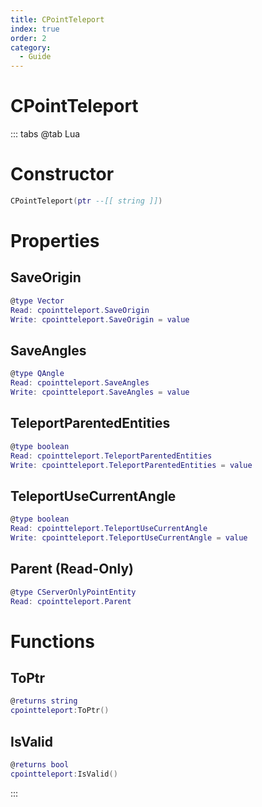 ```yaml
---
title: CPointTeleport
index: true
order: 2
category:
  - Guide
---
```


# CPointTeleport

::: tabs
@tab Lua
# Constructor
```lua
CPointTeleport(ptr --[[ string ]])
```
# Properties
## SaveOrigin 
```lua
@type Vector
Read: cpointteleport.SaveOrigin
Write: cpointteleport.SaveOrigin = value
```
## SaveAngles 
```lua
@type QAngle
Read: cpointteleport.SaveAngles
Write: cpointteleport.SaveAngles = value
```
## TeleportParentedEntities 
```lua
@type boolean
Read: cpointteleport.TeleportParentedEntities
Write: cpointteleport.TeleportParentedEntities = value
```
## TeleportUseCurrentAngle 
```lua
@type boolean
Read: cpointteleport.TeleportUseCurrentAngle
Write: cpointteleport.TeleportUseCurrentAngle = value
```
## Parent (Read-Only)
```lua
@type CServerOnlyPointEntity
Read: cpointteleport.Parent
```
# Functions
## ToPtr
```lua
@returns string
cpointteleport:ToPtr()
```
## IsValid
```lua
@returns bool
cpointteleport:IsValid()
```

:::